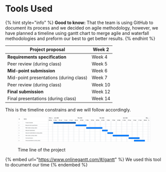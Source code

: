 # Tools Used

{% hint style="info" %}
**Good to know:** That the team is using GitHub to document its process and we decided on agile methodology, however, we have planned a timeline using gantt chart to merge agile and waterfall methodologies and preform our best to get better results.
{% endhint %}

| **Project proposa**l                   | Week 2  |
| -------------------------------------- | ------- |
| **Requirements specification**         | Week 4  |
| Peer review (during class)             | Week 5  |
| **Mid-point submission**               | Week 6  |
| Mid-point presentations (during class) | Week 7  |
| Peer review (during class)             | Week 10 |
| **Final submission**                   | Week 12 |
| Final presentations (during class)     | Week 14 |

This is the timeline constrains and we will follow accordingly.

<figure><img src="../.gitbook/assets/Group Project 20240130.png" alt=""><figcaption><p>Time line of the project </p></figcaption></figure>

{% embed url="https://www.onlinegantt.com/#/gantt" %}
We used this tool to document our time
{% endembed %}

